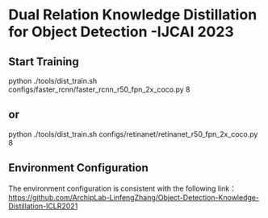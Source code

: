 # Dual Relation Knowledge Distillation for Object Detection -IJCAI 2023

## Start Training
python ./tools/dist_train.sh configs/faster_rcnn/faster_rcnn_r50_fpn_2x_coco.py 8
## or
python ./tools/dist_train.sh configs/retinanet/retinanet_r50_fpn_2x_coco.py 8

## Environment Configuration
The environment configuration is consistent with the following link：
https://github.com/ArchipLab-LinfengZhang/Object-Detection-Knowledge-Distillation-ICLR2021
